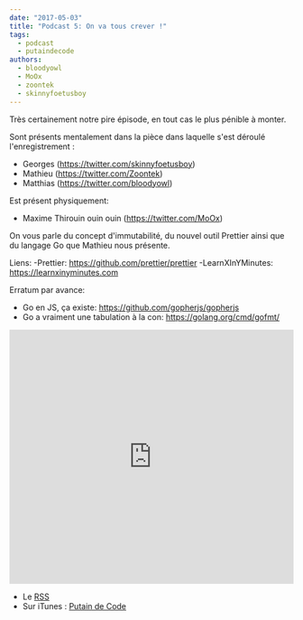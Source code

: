 ```yaml
---
date: "2017-05-03"
title: "Podcast 5: On va tous crever !"
tags:
  - podcast
  - putaindecode
authors:
  - bloodyowl
  - MoOx
  - zoontek
  - skinnyfoetusboy
---
```


Très certainement notre pire épisode, en tout cas le plus pénible à monter.

Sont présents mentalement dans la pièce dans laquelle s'est déroulé l'enregistrement :
- Georges (https://twitter.com/skinnyfoetusboy)
- Mathieu (https://twitter.com/Zoontek)
- Matthias (https://twitter.com/bloodyowl)

Est présent physiquement:
- Maxime Thirouin ouin ouin (https://twitter.com/MoOx)

On vous parle du concept d'immutabilité, du nouvel outil Prettier ainsi que du langage Go que Mathieu nous présente.

Liens:
-Prettier: https://github.com/prettier/prettier
-LearnXInYMinutes: https://learnxinyminutes.com

Erratum par avance:
- Go en JS, ça existe: https://github.com/gopherjs/gopherjs
- Go a vraiment une tabulation à la con: https://golang.org/cmd/gofmt/

<iframe width="100%" height="450" scrolling="no" frameborder="no" src="https://w.soundcloud.com/player/?url=https%3A//api.soundcloud.com/tracks/320551397&amp;auto_play=false&amp;hide_related=false&amp;show_comments=true&amp;show_user=true&amp;show_reposts=false&amp;visual=true"></iframe>

- Le [RSS](http://feeds.soundcloud.com/users/soundcloud:users:273901232/sounds.rss)
- Sur iTunes : [Putain de Code](https://itunes.apple.com/fr/podcast/putain-de-code-!/id1185311825?l=en&mt=2)
